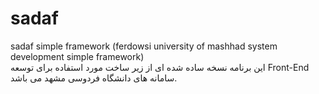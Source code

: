 # sadaf
sadaf simple framework (ferdowsi university of mashhad system development simple framework)
<br>
این برنامه نسخه ساده شده ای از زیر ساخت مورد استفاده برای توسعه Front-End سامانه های دانشگاه فردوسی مشهد می باشد.
